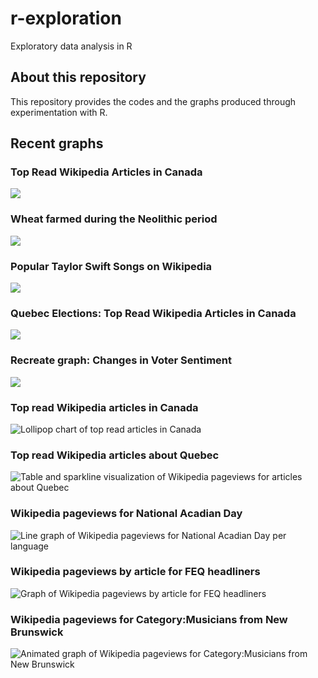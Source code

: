 # r-exploration
Exploratory data analysis in R

## About this repository

This repository provides the codes and the graphs produced through experimentation with R.

## Recent graphs

### Top Read Wikipedia Articles in Canada

![](https://github.com/judith-bourque/r-exploration/blob/main/graph/wikipedia_pageviews_top_in_canada.png)

### Wheat farmed during the Neolithic period

![](https://github.com/judith-bourque/r-exploration/blob/main/graph/tidytuesday_wheat.png)

### Popular Taylor Swift Songs on Wikipedia

![](https://github.com/judith-bourque/r-exploration/blob/main/graph/wikipedia_pageviews_taylor_swift.png)

### Quebec Elections: Top Read Wikipedia Articles in Canada

![](https://github.com/judith-bourque/r-exploration/blob/main/graph/wp_pageviews_top_in_ca_2022_10_03.png)

### Recreate graph: Changes in Voter Sentiment

![](https://github.com/judith-bourque/r-exploration/blob/main/graph/recreate_graph_voter_sentiment.png)

### Top read Wikipedia articles in Canada

![Lollipop chart of top read articles in Canada](https://github.com/judith-bourque/r-exploration/blob/main/graph/wikipedia_pageviews_top_in_canada.png)

### Top read Wikipedia articles about Quebec
![Table and sparkline visualization of Wikipedia pageviews for articles about Quebec](graph/wikipedia_pageviews_quebec.png?raw=true)

### Wikipedia pageviews for National Acadian Day

![Line graph of Wikipedia pageviews for National Acadian Day per language](graph/wikipedia_pageviews_fete_nationale_acadie.png)


### Wikipedia pageviews by article for FEQ headliners

![Graph of Wikipedia pageviews by article for FEQ headliners](graph/wikipedia_pageviews_feq_facet.png)

### Wikipedia pageviews for Category:Musicians from New Brunswick

![Animated graph of Wikipedia pageviews for Category:Musicians from New Brunswick](graph/gganim.gif)

